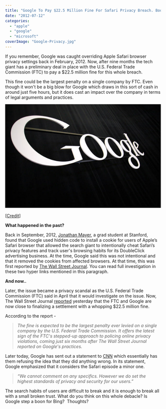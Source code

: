 ```yaml
---
title: "Google To Pay $22.5 Million Fine For Safari Privacy Breach. Boon For Bing?"
date: "2012-07-12"
categories: 
  - "apple"
  - "google"
  - "microsoft"
coverImage: "Google-Privacy.jpg"
---
```


If you remember, Google was caught overriding Apple Safari browser privacy settings back in February, 2012. Now, after nine months the tech giant has a preliminary deal in place with the U.S. Federal Trade Commission (FTC) to pay a $22.5 million fine for this whole breach.

This fine could be the largest penalty on a single company by FTC. Even though it won't be a big blow for Google which draws in this sort of cash in around just five hours, but it does cast an impact over the company in terms of legal arguments and practices.

[![](images/Google-Privacy.jpg "Google Privacy")](http://iCosmoGeek.com/wp-content/uploads/2012/07/Google-Privacy.jpg)

\[[Credit](http://www.flickr.com/photos/ditiidotcom/7267217432/sizes/z/in/photostream/)\]

**What happened in the past?**

Back in September, 2012, [Jonathan Mayer](http://webpolicy.org/2012/02/17/safari-trackers/), a grad student at Stanford, found that Google used hidden code to install a cookie for users of Apple’s Safari browser that allowed the search giant to intentionally cheat Safari’s privacy features and track user's browsing habits for its DoubleClick advertising business. At the time, Google said this was not intentional and that it removed the cookies from affected browsers. At that time, this was first reported by [The Wall Street Journal](http://online.wsj.com/article_email/SB10001424052970204880404577225380456599176-lMyQjAxMTAyMDEwNjExNDYyWj.html). You can read full investigation in these two hyper links mentioned in this paragraph.

**And now..**

Later, the issue became a privacy scandal as the U.S. Federal Trade Commission (FTC) said in April that it would investigate on the issue. Now, The Wall Street Journal [reported](http://online.wsj.com/article/SB10001424052702303567704577517081178553046.html) yesterday that the FTC and Google are now close to finalizing a settlement with a whopping $22.5 million fine.

According to the report -

> _The fine is expected to be the largest penalty ever levied on a single company by the U.S. Federal Trade Commission. It offers the latest sign of the FTC's stepped-up approach to policing online privacy violations, coming just six months after The Wall Street Journal reported on Google's practices._

Later today, Google has sent out a statement to [CNN](http://money.cnn.com/2012/07/11/technology/google-ftc-settlement/index.htm) which essentially has them refusing the idea that they did anything wrong. In its statement, Google emphasized that it considers the Safari episode a minor one.

> _“We cannot comment on any specifics. However we do set the highest standards of privacy and security for our users.”_ 

The search habits of users are difficult to break and it is enough to break all with a small broken trust. What do you think on this whole debacle? Is Google step a boon for Bing?  Thoughts?

